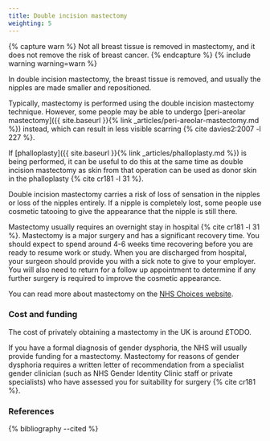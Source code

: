 ```yaml
---
title: Double incision mastectomy
weighting: 5
---
```


{% capture warn %}
Not all breast tissue is removed in mastectomy, and it does not remove the risk of breast cancer.
{% endcapture %}
{% include warning warning=warn %}

In double incision mastectomy, the breast tissue is removed, and usually the nipples are made smaller and repositioned.

Typically, mastectomy is performed using the double incision mastectomy technique. However, some people may be able to undergo [peri-areolar mastectomy]({{ site.baseurl }}{% link _articles/peri-areolar-mastectomy.md %}) instead, which can result in less visible scarring {% cite davies2:2007 -l 227 %}.

If [phalloplasty]({{ site.baseurl }}{% link _articles/phalloplasty.md %}) is being performed, it can be useful to do this at the same time as double incision mastectomy as skin from that operation can be used as donor skin in the phalloplasty {% cite cr181 -l 31 %}.

Double incision mastectomy carries a risk of loss of sensation in the nipples or loss of the nipples entirely. If a nipple is completely lost, some people use cosmetic tatooing to give the appearance that the nipple is still there.

Mastectomy usually requires an overnight stay in hospital {% cite cr181 -l 31 %}. Mastectomy is a major surgery and has a significant recovery time. You should expect to spend around 4-6 weeks time recovering before you are ready to resume work or study. When you are discharged from hospital, your surgeon should provide you with a sick note to give to your employer. You will also need to return for a follow up appointment to determine if any further surgery is required to improve the cosmetic appearance.

You can read more about mastectomy on the [NHS Choices website](http://www.nhs.uk/conditions/mastectomy/Pages/Introduction.aspx).

### Cost and funding

The cost of privately obtaining a mastectomy in the UK is around £TODO.

If you have a formal diagnosis of gender dysphoria, the NHS will usually provide funding for a mastectomy. Mastectomy for reasons of gender dysphoria requires a written letter of recommendation from a specialist gender clinician (such as NHS Gender Identity Clinic staff or private specialists) who have assessed you for suitability for surgery {% cite cr181 %}.

### References

{% bibliography --cited %}